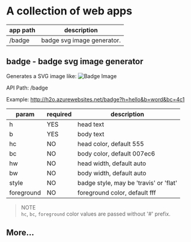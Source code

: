# A collection of web apps

app path | description
---- | ----
/badge | badge svg image generator.

## badge - badge svg image generator
Generates a SVG image like:
![Badge Image](http://h2o.azurewebsites.net/badge?h=build&b=passing&bc=4c1)


API Path: /badge 

Example: http://h2o.azurewebsites.net/badge?h=hello&b=word&bc=4c1

param | required | description
---- | ---- | ---- 
h | YES | head text
b | YES | body text
hc | NO | head color, default 555
bc | NO | body color, default 007ec6
hw | NO | head width, default auto
bw | NO | body width, default auto
style | NO | badge style, may be 'travis' or 'flat'
foreground | NO | foreground color, default fff

> NOTE<br/>
> `hc`, `bc`, `foreground` color values are passed without '#' prefix.

## More...
